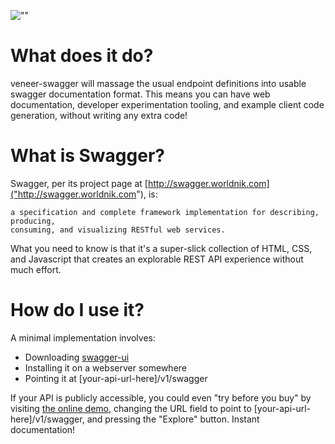 ![""](http://ryanuber.github.com/veneer-swagger/veneer-swagger.png "")

What does it do?
================

veneer-swagger will massage the usual endpoint definitions into usable swagger
documentation format. This means you can have web documentation, developer
experimentation tooling, and example client code generation, without writing
any extra code!

What is Swagger?
================

Swagger, per its project page at
[http://swagger.worldnik.com]("http://swagger.worldnik.com"), is:

    a specification and complete framework implementation for describing, producing,
    consuming, and visualizing RESTful web services.

What you need to know is that it's a super-slick collection of HTML, CSS, and
Javascript that creates an explorable REST API experience without much effort.

How do I use it?
================

A minimal implementation involves:

* Downloading [swagger-ui]("https://github.com/wordnik/swagger-ui")
* Installing it on a webserver somewhere
* Pointing it at [your-api-url-here]/v1/swagger

If your API is publicly accessible, you could even "try before you buy" by
visiting [the online demo]("http://petstore.swagger.wordnik.com/"), changing
the URL field to point to [your-api-url-here]/v1/swagger, and pressing the
"Explore" button. Instant documentation!
